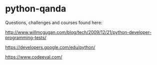 python-qanda
============

Questions, challenges and courses found here:

http://www.willmcgugan.com/blog/tech/2009/12/21/python-developer-programming-tests/

https://developers.google.com/edu/python/

https://www.codeeval.com/
